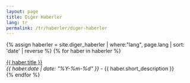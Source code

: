 ```yaml
---
layout: page
title: Diğer Haberler
lang: tr
permalink: /tr/haberler/diger-haberler
---
```


{% assign haberler = site.diger_haberler | where:"lang", page.lang | sort: 'date' | reverse %}
{% for haber in haberler %}
<div class="d-flex align-items-stretch pb-2">
    <div><i class="bx bx-chevron-right"></i></div>
    <div class="article">
        <div>
        <a href="{{ site.baseurl }}{{ haber.permalink }}">{{ haber.title }}</a>
        </div>
        <div class="small">
        <span class="small text-muted text"><em>{{ haber.date | date: "%Y-%m-%d" }}</em></span> -
        {{ haber.short_description }}
        </div>
    </div>
</div>
{% endfor %}
